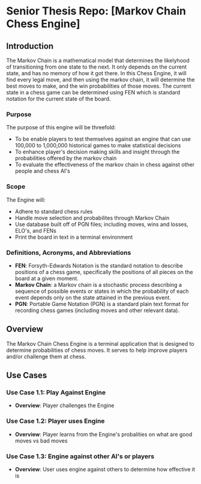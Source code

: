 # Senior Thesis Repo: [Markov Chain Chess Engine]
## Introduction
The Markov Chain is a mathematical model that determines the likelyhood of transitioning from one state to the next. It only depends on the current state, and has no memory of how it got there. In this Chess Engine, it will find every legal move, and then using the markov chain, it will determine the best moves to make, and the win probabilities of those moves. The current state in a chess game can be determined using FEN which is standard notation for the current state of the board. 

### Purpose
The purpose of this engine will be threefold:
- To be enable players to test themselves against an engine that can use 100,000 to 1,000,000 historical games to make statistical decisions
- To enhance player's decision making skills and insight through the probabilities offered by the markov chain
- To evaluate the effectiveness of the markov chain in chess against other people and chess AI's

### Scope
The Engine will:
- Adhere to standard chess rules
- Handle move selection and probabilites through Markov Chain
- Use database built off of PGN files; including moves, wins and losses, ELO's, and FENs
- Print the board in text in a terminal environment

### Definitions, Acronyms, and Abbreviations
- **FEN**: Forsyth-Edwards Notation is the standard notation to describe positions of a chess game, specifically the positions of all pieces on the board at a given moment. 
- **Markov Chain**: a Markov chain is a stochastic process describing a sequence of possible events or states in which the probability of each event depends only on the state attained in the previous event.
- **PGN**: Portable Game Notation (PGN) is a standard plain text format for recording chess games (including moves and other relevant data).

## Overview
The Markov Chain Chess Engine is a terminal application that is designed to determine probabilities of chess moves. It serves to help improve players and/or challenge them at chess.

## Use Cases

### Use Case 1.1: Play Against Engine
- **Overview**: Player challenges the Engine

### Use Case 1.2: Player uses Engine
- **Overview**: Player learns from the Engine's probalities on what are good moves vs bad moves

### Use Case 1.3: Engine against other AI's or players
- **Overview**: User uses engine against others to determine how effective it is
